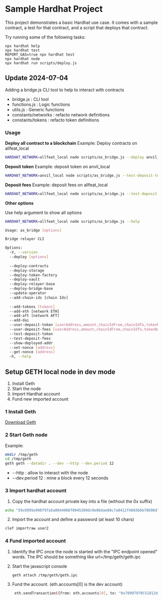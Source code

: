 # Sample Hardhat Project

This project demonstrates a basic Hardhat use case. It comes with a sample contract, a test for that contract, and a script that deploys that contract.

Try running some of the following tasks:

```shell
npx hardhat help
npx hardhat test
REPORT_GAS=true npx hardhat test
npx hardhat node
npx hardhat run scripts/deploy.js
```

## Update 2024-07-04

Adding a bridge.js CLI tool to help to interact with contracts

- bridge.js : CLI tool
- functions.js : Logic functions
- utils.js : Generic functions
- constants/networks : refacto network definitions
- constants/tokens : refacto token definitions

### Usage 


**Deploy all contract to a blockchain**
Example: Deploy contracts on allfeat_local
```bash
HARDHAT_NETWORK=allfeat_local node scripts/as_bridge.js --deploy anvil_local,allfeat_local
```

**Deposit token**
Example: deposit token on anvil_local
```bash
HARDHAT_NETWORK=anvil_local node scripts/as_bridge.js --test-deposit-token
```

**Deposit fees**
Example: deposit fees on allfeat_local
```bash
HARDHAT_NETWORK=allfeat_local node scripts/as_bridge.js --test-deposit-fees
```

**Other options**

Use help argument to show all options

```bash
HARDHAT_NETWORK=allfeat_local node scripts/as_bridge.js --help
```

```bash
Usage: as_bridge [options]

Bridge relayer CLI

Options:
  -V, --version                                                              output the version number
  --deploy [options]                                                         deploy all contracts, set operators, chainIds
                                                                             and token. Options: anvil_local,allfeat_local
  --deploy-contracts                                                         deploy all contracts
  --deploy-storage                                                           deploy Storage contract
  --deploy-token-factory                                                     deploy TokenFactory contract
  --deploy-vault                                                             deploy Vault contract
  --deploy-relayer-base                                                      deploy RelayerBase contract
  --deploy-bridge-base                                                       deploy BridgeBase contract
  --update-operator                                                          update operator
  --add-chain-ids [chain Ids]                                                add chainIds to storage [11155111, 31337, 440,
                                                                             441]
  --add-tokens [tokens]                                                      add tokens to storage []
  --add-eth [network ETH]                                                    add ETH token. network e.g anvil_local
  --add-aft [network AFT]                                                    add AFT token. network e.g allfeat_local
  --add-dai                                                                  add DAI
  --user-deposit-token [userAddress,amount,chainIdFrom,chainIdTo,tokenName]  user deposit token
  --user-deposit-fees [userAddress,amount,chainIdFrom,chainIdTo,tokenName]   user deposit fees
  --test-deposit-token                                                       Test user deposit token
  --test-deposit-fees                                                        Test user deposit fees
  --show-deployed-addr                                                       show last deployed addresses
  --set-nonce [address]                                                      set nonce
  --get-nonce [address]                                                      get nonce
  -h, --help                                
```


## Setup GETH local node in dev mode

1. Install Geth
2. Start the node
3. Import Hardhat account
4. Fund new imported account

### 1 Install Geth
[Download Geth](https://geth.ethereum.org/downloads)

### 2 Start Geth node
Example:
```bash
mkdir /tmp/geth
cd /tmp/geth
geth geth --datadir . --dev --http --dev.period 12
```

* --http : allow to interact with the node
* --dev.period 12 : mine a block every 12 seconds


### 3 Import hardhat account
1. Copy the hardhat account private key into a file (without the 0x suffix)
```bash
echo "59c6995e998f97a5a0044966f0945389dc9e86dae88c7a8412f4603b6b78690d" > user2
```
2. Import the account and define a password (at least 10 chars)
```bash
clef importraw user2
```

### 4 Fund imported account

1. Identify the IPC once the node is started with the "IPC endpoint opened" words. The IPC should be something like url=/tmp/geth/geth.ipc

2. Start the javascript console
   ```bash
   geth attach /tmp/geth/geth.ipc
   ```
3. Fund the account. (eth.accounts[0] is the dev account)
   ```bash
    eth.sendTransaction({from: eth.accounts[0], to: "0x70997970C51812dc3A010C7d01b50e0d17dc79C8", value: web3.toWei(50, "ether")})
    ```